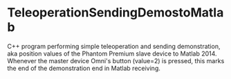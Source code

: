 # TeleoperationSendingDemostoMatlab
C++ program performing simple teleoperation and sending demonstration, aka position values of the Phantom Premium slave device to Matlab 2014.
Whenever the master device Omni's button (value=2) is pressed, this marks the end of the demonstration end in Matlab receiving.
